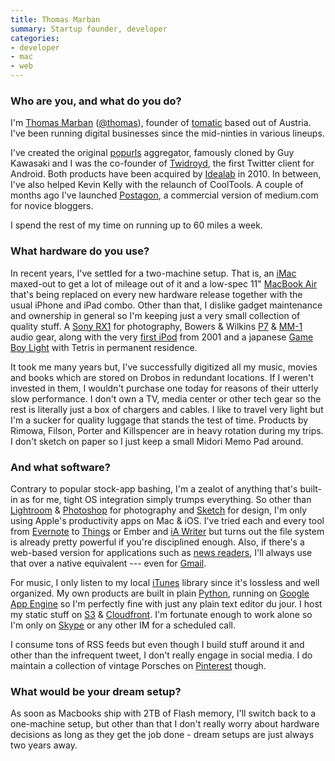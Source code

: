 ```yaml
---
title: Thomas Marban
summary: Startup founder, developer
categories:
- developer
- mac
- web
---
```


### Who are you, and what do you do?

I'm [Thomas Marban](http://www.marban.com/ "Thomas' website.") ([@thomas](http://twitter.com/thomas/ "Thomas' Twitter account.")), founder of [tomatic](http://www.tomatic.com/ "Thomas' company site.") based out of Austria. I've been running digital businesses since the mid-ninties in various lineups.

I've created the original [popurls](http://popurls.com/ "An aggregator service.") aggregator, famously cloned by Guy Kawasaki and I was the co-founder of [Twidroyd][twidroid-android], the first Twitter client for Android. Both products have been acquired by [Idealab](http://idealab.com/ "The Idealab site.") in 2010. In between, I've also helped Kevin Kelly with the relaunch of CoolTools.  A couple of months ago I've launched [Postagon](http://www.postagon.com/ "A weblogging platform."), a commercial version of medium.com for novice bloggers.

I spend the rest of my time on running up to 60 miles a week.

### What hardware do you use?

In recent years, I've settled for a two-machine setup. That is, an [iMac][] maxed-out to get a lot of mileage out of it and a low-spec 11" [MacBook Air][macbook-air] that's being replaced on every new hardware release together with the usual iPhone and iPad combo. Other than that, I dislike gadget maintenance and ownership in general so I'm keeping just a very small collection of quality stuff. A [Sony RX1][cyber-shot-dsc-rx1] for photography, Bowers & Wilkins [P7][] & [MM-1][] audio gear, along with the very [first iPod][ipod-classic] from 2001 and a japanese [Game Boy Light][game-boy-light] with Tetris in permanent residence.

It took me many years but, I've successfully digitized all my music, movies and books which are stored on Drobos in redundant locations. If I weren't invested in them, I wouldn't purchase one today for reasons of their utterly slow performance. I don't own a TV, media center or other tech gear so the rest is literally just a box of chargers and cables. I like to travel very light but I'm a sucker for quality luggage that stands the test of time. Products by Rimowa, Filson, Porter and Killspencer are in heavy rotation during my trips. I don't sketch on paper so I just keep a small Midori Memo Pad around.

### And what software?

Contrary to popular stock-app bashing, I'm a zealot of anything that's built-in as for me, tight OS integration simply trumps everything. So other than [Lightroom][] & [Photoshop][] for photography and [Sketch][] for design, I'm only using Apple's productivity apps on Mac & iOS. I've tried each and every tool from [Evernote][] to [Things][] or Ember and [iA Writer][ia-writer] but turns out the file system is already pretty powerful if you're disciplined enough. Also, if there's a web-based version for applications such as [news readers][feedly], I'll always use that over a native equivalent --- even for [Gmail][].

For music, I only listen to my local [iTunes][] library since it's lossless and well organized. My own products are built in plain [Python][], running on [Google App Engine](https://developers.google.com/appengine/)  so I'm perfectly fine with just any plain text editor du jour. I host my static stuff on [S3][] & [Cloudfront][]. I'm fortunate enough to work alone so I'm only on [Skype][] or any other IM for a scheduled call.

I consume tons of RSS feeds but even though I build stuff around it and other than the infrequent tweet, I don't really engage in social media. I do maintain a collection of vintage Porsches on [Pinterest](http://www.pinterest.com/thomas/vintage-porsche-911/ "Thomas' Porsche pins on Pinterest.") though.

### What would be your dream setup?

As soon as Macbooks ship with 2TB of Flash memory, I'll switch back to a one-machine setup, but other than that I don't really worry about hardware decisions as long as they get the job done - dream setups are just always two years away.

[ipod-classic]: https://www.apple.com/ipodclassic/ "A music player."
[imac]: https://www.apple.com/imac/ "An all-in-one computer."
[game-boy-light]: http://en.wikipedia.org/wiki/Game_Boy#Game_Boy_Light "A portable gaming device."
[macbook-air]: https://www.apple.com/macbook-air/ "A very thin laptop."
[mm-1]: http://www.bowers-wilkins.com/Speakers/Computer-Speakers/MM-1/overview.html "Mini hifi speakers for a computer or iPod."
[cyber-shot-dsc-rx1]: https://www.amazon.com/Sony-DSC-RX1-Cyber-shot-Full-frame-Digital/dp/B0097CXFCC "A 24 megapixel digital camera."
[p7]: http://www.bowers-wilkins.com/Headphones/Headphones/Headphones/P7.html "Over-the-ear headphones."
[ia-writer]: https://ia.net/writer/updates/ia-writer-for-mac "A full-screen writing tool for the Mac."
[itunes]: https://www.apple.com/itunes/ "A jukebox application and online store."
[gmail]: https://mail.google.com/mail/ "Web-based email."
[things]: https://culturedcode.com/things/ "A task management application for the Mac."
[twidroid-android]: https://www.bluestacks.com/blog/app-reviews/archive/twidroid.html "A Twitter client for Android devices."
[skype]: https://www.skype.com/en/ "Voice and video chat software."
[sketch]: https://www.sketchapp.com/ "A vector drawing application for Mac OS X."
[s3]: https://aws.amazon.com/s3/ "Cloud-based Internet storage magic."
[feedly]: https://feedly.com/ "A feed reader."
[cloudfront]: https://aws.amazon.com/cloudfront/ "A content delivery service."
[evernote]: https://evernote.com/ "Online software for capturing notes."
[lightroom]: https://www.adobe.com/products/photoshop-lightroom.html "Photo management and editing software."
[photoshop]: https://www.adobe.com/products/photoshop.html "A bitmap image editor."
[python]: https://www.python.org/ "An interpreted scripting language."
